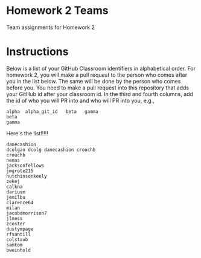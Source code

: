 # Homework 2 Teams

Team assignments for Homework 2

# Instructions

Below is a list of your GitHub Classroom identifiers in 
alphabetical order.  For homework 2, you will 
make a pull request to the person who comes after you in the list below.
The same will be done by the person who comes before you.  You need
to make a pull request into this repository that adds your
GitHub id after your classroom id.  In the third and fourth columns,
add the id of who you will PR into and who will PR into you, e.g., 

```
alpha  alpha_git_id   beta   gamma  
beta
gamma
```

Here's the list!!!!!

```
danecashion
dcolgan dcolg danecashion crouchb
crouchb
nenns
jacksonfellows
jmgrote215
hutchinsonkeely
zekej
calkna
dariusm
jemilbu
clarence64
milan
jacobdmorrison7
jlness
zcoster
dustympage
rfsantill
colstaub
samtom
bweinhold
```
